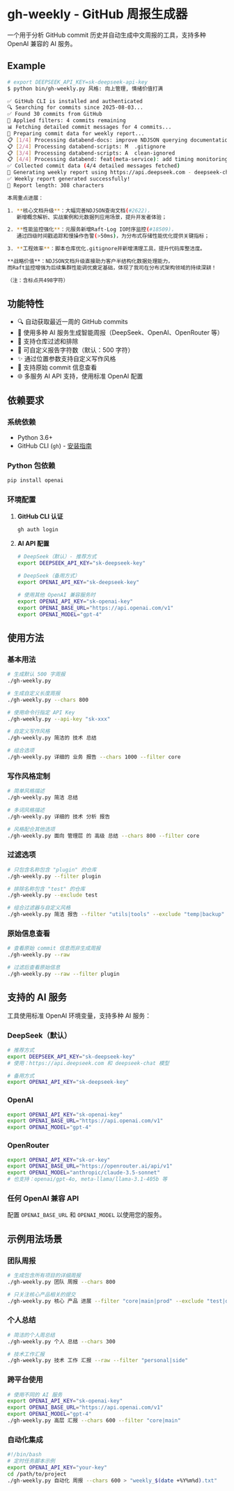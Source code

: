 # gh-weekly - GitHub 周报生成器

一个用于分析 GitHub commit 历史并自动生成中文周报的工具，支持多种 OpenAI 兼容的 AI 服务。

## Example

```bash
# export DEEPSEEK_API_KEY=sk-deepseek-api-key
$ python bin/gh-weekly.py 风格: 向上管理, 情绪价值打满

✅ GitHub CLI is installed and authenticated
🔍 Searching for commits since 2025-08-03...
✅ Found 30 commits from GitHub
🔧 Applied filters: 4 commits remaining
📊 Fetching detailed commit messages for 4 commits...
📝 Preparing commit data for weekly report...
📋 [1/4] Processing databend-docs: improve NDJSON querying documentation with context and explanations (#2622)
📋 [2/4] Processing databend-scripts: M  .gitignore
📋 [3/4] Processing databend-scripts: A  clean-ignored
📋 [4/4] Processing databend: feat(meta-service): add timing monitoring for Raft-Log IO (#18509)
✅ Collected commit data (4/4 detailed messages fetched)
🤖 Generating weekly report using https://api.deepseek.com - deepseek-chat (max 500 chars)...
✅ Weekly report generated successfully!
📏 Report length: 308 characters

本周重点进展：

1. **核心文档升级**：大幅完善NDJSON查询文档(#2622)，
   新增概念解析、实战案例和元数据列应用场景，提升开发者体验；

2. **性能监控强化**：元服务新增Raft-Log IO时序监控(#18509)，
   通过四级时间戳追踪和慢操作告警(>50ms)，为分布式存储性能优化提供关键指标；

3. **工程效率**：脚本仓库优化.gitignore并新增清理工具，提升代码库整洁度。

**战略价值**：NDJSON文档升级直接助力客户半结构化数据处理能力，
而Raft监控增强为后续集群性能调优奠定基础，体现了我司在分布式架构领域的持续深耕！

（注：含标点共498字符）

```

## 功能特性

- 🔍 自动获取最近一周的 GitHub commits
- 🤖 使用多种 AI 服务生成智能周报（DeepSeek、OpenAI、OpenRouter 等）
- 🎯 支持仓库过滤和排除
- 📝 可自定义报告字符数（默认：500 字符）
- ✨ 通过位置参数支持自定义写作风格
- 🔧 支持原始 commit 信息查看
- 🌐 多服务 AI API 支持，使用标准 OpenAI 配置

## 依赖要求

### 系统依赖
- Python 3.6+
- GitHub CLI (`gh`) - [安装指南](https://cli.github.com/)

### Python 包依赖
```bash
pip install openai
```

### 环境配置
1. **GitHub CLI 认证**
   ```bash
   gh auth login
   ```

2. **AI API 配置**
   ```bash
   # DeepSeek（默认）- 推荐方式
   export DEEPSEEK_API_KEY="sk-deepseek-key"
   
   # DeepSeek（备用方式）
   export OPENAI_API_KEY="sk-deepseek-key"

   # 使用其他 OpenAI 兼容服务时
   export OPENAI_API_KEY="sk-openai-key"
   export OPENAI_BASE_URL="https://api.openai.com/v1"
   export OPENAI_MODEL="gpt-4"
   ```

## 使用方法

### 基本用法

```bash
# 生成默认 500 字周报
./gh-weekly.py

# 生成自定义长度周报
./gh-weekly.py --chars 800

# 使用命令行指定 API Key
./gh-weekly.py --api-key "sk-xxx"

# 自定义写作风格
./gh-weekly.py 简洁的 技术 总结

# 组合选项
./gh-weekly.py 详细的 业务 报告 --chars 1000 --filter core
```

### 写作风格定制

```bash
# 简单风格描述
./gh-weekly.py 简洁 总结

# 多词风格描述
./gh-weekly.py 详细的 技术 分析 报告

# 风格配合其他选项
./gh-weekly.py 面向 管理层 的 高级 总结 --chars 800 --filter core
```

### 过滤选项

```bash
# 只包含名称包含 "plugin" 的仓库
./gh-weekly.py --filter plugin

# 排除名称包含 "test" 的仓库
./gh-weekly.py --exclude test

# 组合过滤器与自定义风格
./gh-weekly.py 简洁 报告 --filter "utils|tools" --exclude "temp|backup"
```

### 原始信息查看

```bash
# 查看原始 commit 信息而非生成周报
./gh-weekly.py --raw

# 过滤后查看原始信息
./gh-weekly.py --raw --filter plugin
```

## 支持的 AI 服务

工具使用标准 OpenAI 环境变量，支持多种 AI 服务：

### DeepSeek（默认）
```bash
# 推荐方式
export DEEPSEEK_API_KEY="sk-deepseek-key"
# 使用：https://api.deepseek.com 和 deepseek-chat 模型

# 备用方式
export OPENAI_API_KEY="sk-deepseek-key"
```

### OpenAI
```bash
export OPENAI_API_KEY="sk-openai-key"
export OPENAI_BASE_URL="https://api.openai.com/v1"
export OPENAI_MODEL="gpt-4"
```

### OpenRouter
```bash
export OPENAI_API_KEY="sk-or-key"
export OPENAI_BASE_URL="https://openrouter.ai/api/v1"
export OPENAI_MODEL="anthropic/claude-3.5-sonnet"
# 也支持：openai/gpt-4o, meta-llama/llama-3.1-405b 等
```

### 任何 OpenAI 兼容 API
配置 `OPENAI_BASE_URL` 和 `OPENAI_MODEL` 以使用您的服务。

## 示例用法场景

### 团队周报
```bash
# 生成包含所有项目的详细周报
./gh-weekly.py 团队 周报 --chars 800

# 只关注核心产品相关的提交
./gh-weekly.py 核心 产品 进展 --filter "core|main|prod" --exclude "test|demo"
```

### 个人总结
```bash
# 简洁的个人周总结
./gh-weekly.py 个人 总结 --chars 300

# 技术工作汇报
./gh-weekly.py 技术 工作 汇报 --raw --filter "personal|side"
```

### 跨平台使用
```bash
# 使用不同的 AI 服务
export OPENAI_API_KEY="sk-openai-key"
export OPENAI_BASE_URL="https://api.openai.com/v1"
export OPENAI_MODEL="gpt-4"
./gh-weekly.py 高层 汇报 --chars 600 --filter "core|main"
```

### 自动化集成
```bash
#!/bin/bash
# 定时任务脚本示例
export OPENAI_API_KEY="your-key"
cd /path/to/project
./gh-weekly.py 自动化 周报 --chars 600 > "weekly_$(date +%Y%m%d).txt"
```
